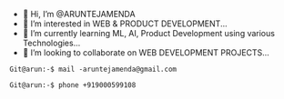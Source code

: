 - 👋 Hi, I’m @ARUNTEJAMENDA
- 👀 I’m interested in WEB & PRODUCT DEVELOPMENT...
- 🌱 I’m currently learning ML, AI, Product Development using various Technologies...
- 💞️ I’m looking to collaborate on WEB DEVELOPMENT PROJECTS...
```
Git@arun:-$ mail -aruntejamenda@gmail.com 
```
```
Git@arun:-$ phone +919000599108
```
<!---
ARUNTEJAMENDA/ARUNTEJAMENDA is a ✨ special ✨ repository because its `README.md` (this file) appears on your GitHub profile.
You can click the Preview link to take a look at your changes.
--->
